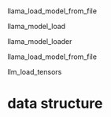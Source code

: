 
#

llama_load_model_from_file

llama_model_load

llama_model_loader

llama_load_model_from_file 


llm_load_tensors



# data structure

